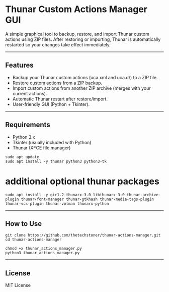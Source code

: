 # Thunar Custom Actions Manager GUI

A simple graphical tool to backup, restore, and import Thunar custom actions using ZIP files.
After restoring or importing, Thunar is automatically restarted so your changes take effect immediately.

---

## Features

- Backup your Thunar custom actions (uca.xml and uca.d/) to a ZIP file.
- Restore custom actions from a ZIP backup.
- Import custom actions from another ZIP archive (merges with your current actions).
- Automatic Thunar restart after restore/import.
- User-friendly GUI (Python + Tkinter).

---

## Requirements

- Python 3.x
- Tkinter (usually included with Python)
- Thunar (XFCE file manager)
```
sudo apt update
sudo apt install -y thunar python3 python3-tk
```
# additional optional thunar packages
```
sudo apt install -y gir1.2-thunarx-3.0 libthunarx-3-0 thunar-archive-plugin thunar-font-manager thunar-gtkhash thunar-media-tags-plugin thunar-vcs-plugin thunar-volman thunarx-python
```
---

## How to Use
```
git clone https://github.com/thetechstoner/thunar-actions-manager.git
cd thunar-actions-manager

chmod +x thunar_actions_manager.py
python3 thunar_actions_manager.py
```
---

## License

MIT License
